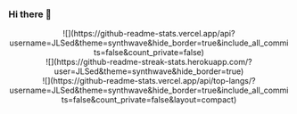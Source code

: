 ### Hi there 👋

<!--
**JLSed/JLSed** is a ✨ _special_ ✨ repository because its `README.md` (this file) appears on your GitHub profile.

Here are some ideas to get you started:

- 🔭 I’m currently working on ...
- 🌱 I’m currently learning ...
- 👯 I’m looking to collaborate on ...
- 🤔 I’m looking for help with ...
- 💬 Ask me about ...
- 📫 How to reach me: ...
- 😄 Pronouns: ...
- ⚡ Fun fact: ...
-->
<center>
  ![](https://github-readme-stats.vercel.app/api?username=JLSed&theme=synthwave&hide_border=true&include_all_commits=false&count_private=false)<br/>
  ![](https://github-readme-streak-stats.herokuapp.com/?user=JLSed&theme=synthwave&hide_border=true)<br/>
  ![](https://github-readme-stats.vercel.app/api/top-langs/?username=JLSed&theme=synthwave&hide_border=true&include_all_commits=false&count_private=false&layout=compact)
</center>


